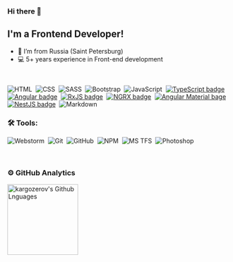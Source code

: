 ### Hi there 👋

## I'm a Frontend Developer!

- 📍 I’m from Russia (Saint Petersburg)
- 💻 5+ years experience in Front-end development

<!-- ### 🤝 Connect with me:

[<img align="left" alt="kargozerov | Instagram" width="22px" src="https://cdn.jsdelivr.net/npm/simple-icons@v3/icons/instagram.svg" />][instagram]
[<img align="left" alt="kargozerov | VK" width="22px" src="https://cdn.jsdelivr.net/npm/simple-icons@v3/icons/vk.svg" />][vk] -->
<br>
<!-- ### 
💻 Tech Stack: -->

![HTML](https://img.shields.io/badge/-HTML-333333?style=flat&logo=HTML5&logoColor=E34F26)&nbsp;
![CSS](https://img.shields.io/badge/-CSS-333333?style=flat&logo=CSS3&logoColor=1572B6)&nbsp;
![SASS](https://img.shields.io/badge/-SASS-333333?style=flat&logo=SASS)&nbsp;
![Bootstrap](https://img.shields.io/badge/-Bootstrap-333333?style=flat&logo=bootstrap&logoColor=563D7C)&nbsp;
![JavaScript](https://img.shields.io/badge/-JavaScript-333333?style=flat&logo=javascript)&nbsp;
[![TypeScript badge](https://img.shields.io/badge/-TypeScript-333333?style=flat&logo=TypeScript&logoColor=007ACC)](https://github.com/microsoft/TypeScript)&nbsp;
[![Angular badge](https://img.shields.io/badge/-Angular-333333?style=flat&logo=Angular&logoColor=red)](https://www.github.com/angular/angular)&nbsp;
[![RxJS badge](https://img.shields.io/badge/-RxJS-333333?style=flat&logo=ReactiveX&logoColor=e91e63)](https://github.com/ReactiveX/rxjs)&nbsp;
[![NGRX badge](https://img.shields.io/badge/-NGRX-333333?style=flat&logo=ReactiveX&logoColor=a829c3)](https://github.com/ngrx)&nbsp;
[![Angular Material bage](https://img.shields.io/badge/-Material-333333?style=flat&logo=Angular&logoColor=673ab7)](https://github.com/angular/components)&nbsp;
[![NestJS badge](https://img.shields.io/badge/-NestJS-333333?style=flat&logo=NestJS&logoColor=e91e63)](https://github.com/nestjs/nest)&nbsp;
![Markdown](https://img.shields.io/badge/-Markdown-333333?style=flat&logo=markdown)&nbsp;

### 🛠 Tools:

![Webstorm](https://img.shields.io/badge/-Webstorm-333333?style=flat&logo=webstorm&logoColor=4ca6ff)&nbsp;
![Git](https://img.shields.io/badge/-Git-333333?style=flat&logo=git)&nbsp;
![GitHub](https://img.shields.io/badge/-GitHub-333333?style=flat&logo=github)&nbsp;
![NPM](https://img.shields.io/badge/-Npm-333333?style=flat&logo=npm)&nbsp;
![MS TFS](https://img.shields.io/badge/-TFS-333333?style=flat&logo=TFS&logoColor=4ca6ff)&nbsp;
![Photoshop](https://img.shields.io/badge/-Photoshop-333333?style=flat&logo=adobe-photoshop)&nbsp;


<br />

### ⚙️ GitHub Analytics

<!-- <img height="160em" align="left" alt="kargozerov's Github Stats" src="https://github-readme-stats.codestackr.vercel.app/api?username=kargozerov&theme=radical&show_icons=true" /> -->
<img height="160em" align="left" alt="kargozerov's Github Lnguages" src="https://github-readme-stats-eight-theta.vercel.app/api/top-langs/?username=kargozerov&theme=radical&layout=compact" />


[instagram]: https://instagram.com/kargozerov
[vk]: https://vk.com/kargozerov
